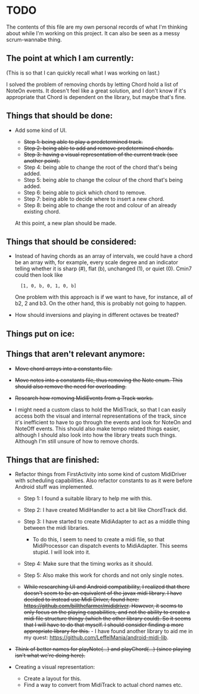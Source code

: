 # TODO

The contents of this file are my own personal records of what I'm thinking about while I'm working on this project.
It can also be seen as a messy scrum-wannabe thing.

## The point at which I am currently:

(This is so that I can quickly recall what I was working on last.)

I solved the problem of removing chords by letting Chord hold a list of NoteOn events. It doesn't feel like a
great solution, and I don't know if it's appropriate that Chord is dependent on the library, but maybe that's fine.

## Things that should be done:

- Add some kind of UI.
    - ~~Step 1: being able to play a predetermined track.~~
    - ~~Step 2: being able to add and remove predetermined chords.~~
    - ~~Step 3: having a visual representation of the current track (see another point).~~
    - Step 4: being able to change the root of the chord that's being added.
    - Step 5: being able to change the colour of the chord that's being added.
    - Step 6: being able to pick which chord to remove.
    - Step 7: being able to decide where to insert a new chord.
    - Step 8: being able to change the root and colour of an already existing chord.
    
    At this point, a new plan should be made.

## Things that should be considered:

- Instead of having chords as an array of intervals, we could have a chord be an array with, for example, every scale
    degree and an indicator telling whether it is sharp (#), flat (b), unchanged (1), or quiet (0). Cmin7 could then
    look like
        
        [1, 0, b, 0, 1, 0, b]
    
    One problem with this approach is if we want to have, for instance, all of b2, 2 and b3. On the other hand, this is
    probably not going to happen.

- How should inversions and playing in different octaves be treated?





## Things put on ice:

## Things that aren't relevant anymore:

- ~~Move chord arrays into a constants file.~~

- ~~Move notes into a constants file, thus removing the Note enum. This should also remove the need for overloading.~~

- ~~Research how removing MidiEvents from a Track works.~~

- I might need a custom class to hold the MidiTrack, so that I can easily access both the visual and internal
    representations of the track, since it's inefficient to have to go through the events and look for NoteOn and NoteOff
    events. This should also make tempo related things easier, although I should also look into how the library treats
    such things. Although I'm still unsure of how to remove chords.

## Things that are finished:

- Refactor things from FirstActivity into some kind of custom MidiDriver with scheduling capabilities. Also refactor
    constants to as it were before Android stuff was implemented.
  - Step 1: I found a suitable library to help me with this.
  - Step 2: I have created MidiHandler to act a bit like ChordTrack did.
  - Step 3: I have started to create MidiAdapter to act as a middle thing between the midi libraries.
    - To do this, I seem to need to create a midi file, so that MidiProcessor can dispatch events to MidiAdapter.
        This seems stupid. I will look into it.
  - Step 4: Make sure that the timing works as it should.
  - Step 5: Also make this work for chords and not only single notes.

  - ~~While researching UI and Android compatibility, I realized that there doesn't seem to be an equivalent of the javax
        midi library. I have decided to instead use Midi Driver, found here: https://github.com/billthefarmer/mididriver.
        However, it seems to only focus on the playing capabilities, and not the ability to create a midi file structure
        thingy (which the other library could). So it seems that I will have to do that myself. I should consider finding
        a more appropriate library for this.~~
        - I have found another library to aid me in my quest: https://github.com/LeffelMania/android-midi-lib.

- ~~Think of better names for playNote(...) and playChord(...) (since playing isn't what we're doing here).~~

- Creating a visual representation:
    - Create a layout for this.
    - Find a way to convert from MidiTrack to actual chord names etc.